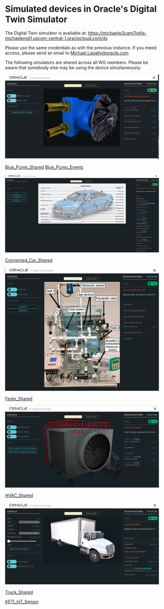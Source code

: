 # Simulated devices in Oracle's Digital Twin Simulator

The Digital Twin simulator is available at:
https://michaelw3cam7iotjls-michaelprod1.uscom-central-1.oraclecloud.com/ds

Please use the same credentials as with the previous instance.
If you meed access, please send an email to [Michael.Lagally@oracle.com](mailto://Michael.Lagally@oracle.com)

The following simulators are shared across all WG members.
Please be aware that somebody else may be using the device simultaneously:

![](../../descriptions/Oracle/images/BluePump.png)

[Blue_Pump_Shared](../../inputs/Oracle/oracle-simulators/Blue_Pump_Shared.jsonld)
[Blue_Pump_Events](../../inputs/Oracle/oracle-simulators/Blue_Pump_Events.jsonld) 

![](../../descriptions/Oracle/images/ConnectedCar.png)

[Connected_Car_Shared](../../inputs/Oracle/oracle-simulators/Connected_Car_Shared.jsonld)  

![](../../descriptions/Oracle/images/Festo.png)

[Festo_Shared](../../inputs/Oracle/oracle-simulators/Festo_Shared.jsonld)   

![](../../descriptions/Oracle/images/HVAC.png)

[HVAC_Shared](../../inputs/Oracle/oracle-simulators/HVAC_Shared.jsonld)  

![](../../descriptions/Oracle/images/Truck.png) 

[Truck_Shared](../../inputs/Oracle/oracle-simulators/Truck_Shared.jsonld) 

[KETI_IoT_Sensor](../../inputs/Oracle/oracle-simulators/KETI_IoT_Sensor.jsonld) 
